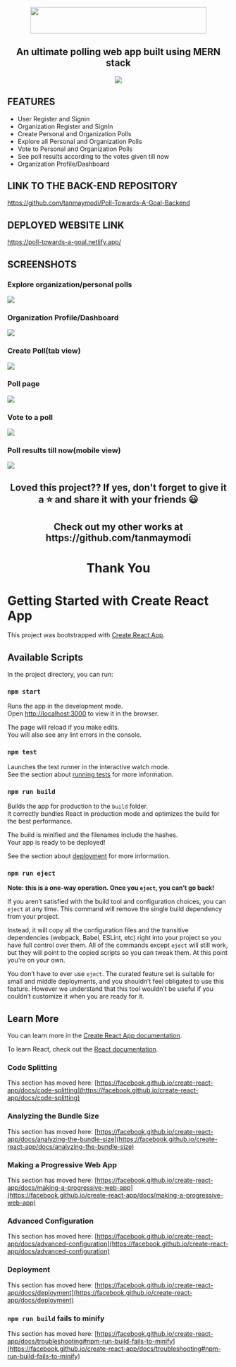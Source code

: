 <p align="center"><img src="https://github.com/



joshi16/Poll-Towards-A-Goal-Frontend/blob/assets/assets/logopoll.png" width="400px" height="60px"></img></p>

<h2 align="center">An ultimate polling web app built using MERN stack</h2>

<p align="center"><img src="https://github.com/tanmaymodi/Poll-Towards-A-Goal-Frontend/blob/assets/assets/final_img.png" ></img></p>

## FEATURES

* User Register and Signin
* Organization Register and SignIn
* Create Personal and Organization Polls
* Explore all Personal and Organization Polls
* Vote to Personal and Organization Polls
* See poll results according to the votes given till now
* Organization Profile/Dashboard

## LINK TO THE BACK-END REPOSITORY

https://github.com/tanmaymodi/Poll-Towards-A-Goal-Backend

## DEPLOYED WEBSITE LINK

https://poll-towards-a-goal.netlify.app/

## SCREENSHOTS

### Explore organization/personal polls
<img src="https://github.com/tanmaymodi/Poll-Towards-A-Goal-Frontend/blob/assets/assets/org_polls.png" ></img>
### Organization Profile/Dashboard
<img src="https://github.com/tanmaymodi/Poll-Towards-A-Goal-Frontend/blob/assets/assets/org_dashboard.png" ></img>
### Create Poll(tab view)
<img src="https://github.com/tanmaymodi/Poll-Towards-A-Goal-Frontend/blob/assets/assets/create_poll.png" ></img>
### Poll page
<img src="https://github.com/tanmaymodi/Poll-Towards-A-Goal-Frontend/blob/assets/assets/vote2.png" ></img>
### Vote to a poll
<img src="https://github.com/tanmaymodi/Poll-Towards-A-Goal-Frontend/blob/assets/assets/vote.png" ></img>
### Poll results till now(mobile view)
<img src="https://github.com/tanmaymodi/Poll-Towards-A-Goal-Frontend/blob/assets/assets/results.png" ></img>

<h2 align="center">Loved this project?? If yes, don't forget to give it a ⭐ and share it with your friends 😃</h2>
<h2 align="center">Check out my other works at https://github.com/tanmaymodi</h2>
<h1 align="center">Thank You</h1>

# Getting Started with Create React App

This project was bootstrapped with [Create React App](https://github.com/facebook/create-react-app).

## Available Scripts

In the project directory, you can run:

### `npm start`

Runs the app in the development mode.\
Open [http://localhost:3000](http://localhost:3000) to view it in the browser.

The page will reload if you make edits.\
You will also see any lint errors in the console.

### `npm test`

Launches the test runner in the interactive watch mode.\
See the section about [running tests](https://facebook.github.io/create-react-app/docs/running-tests) for more information.

### `npm run build`

Builds the app for production to the `build` folder.\
It correctly bundles React in production mode and optimizes the build for the best performance.

The build is minified and the filenames include the hashes.\
Your app is ready to be deployed!

See the section about [deployment](https://facebook.github.io/create-react-app/docs/deployment) for more information.

### `npm run eject`

**Note: this is a one-way operation. Once you `eject`, you can’t go back!**

If you aren’t satisfied with the build tool and configuration choices, you can `eject` at any time. This command will remove the single build dependency from your project.

Instead, it will copy all the configuration files and the transitive dependencies (webpack, Babel, ESLint, etc) right into your project so you have full control over them. All of the commands except `eject` will still work, but they will point to the copied scripts so you can tweak them. At this point you’re on your own.

You don’t have to ever use `eject`. The curated feature set is suitable for small and middle deployments, and you shouldn’t feel obligated to use this feature. However we understand that this tool wouldn’t be useful if you couldn’t customize it when you are ready for it.

## Learn More

You can learn more in the [Create React App documentation](https://facebook.github.io/create-react-app/docs/getting-started).

To learn React, check out the [React documentation](https://reactjs.org/).

### Code Splitting

This section has moved here: [https://facebook.github.io/create-react-app/docs/code-splitting](https://facebook.github.io/create-react-app/docs/code-splitting)

### Analyzing the Bundle Size

This section has moved here: [https://facebook.github.io/create-react-app/docs/analyzing-the-bundle-size](https://facebook.github.io/create-react-app/docs/analyzing-the-bundle-size)

### Making a Progressive Web App

This section has moved here: [https://facebook.github.io/create-react-app/docs/making-a-progressive-web-app](https://facebook.github.io/create-react-app/docs/making-a-progressive-web-app)

### Advanced Configuration

This section has moved here: [https://facebook.github.io/create-react-app/docs/advanced-configuration](https://facebook.github.io/create-react-app/docs/advanced-configuration)

### Deployment

This section has moved here: [https://facebook.github.io/create-react-app/docs/deployment](https://facebook.github.io/create-react-app/docs/deployment)

### `npm run build` fails to minify

This section has moved here: [https://facebook.github.io/create-react-app/docs/troubleshooting#npm-run-build-fails-to-minify](https://facebook.github.io/create-react-app/docs/troubleshooting#npm-run-build-fails-to-minify)
